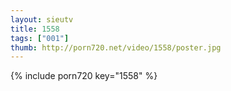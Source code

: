 ```yaml
--- 
layout: sieutv
title: 1558
tags: ["001"]
thumb: http://porn720.net/video/1558/poster.jpg
---
```

{% include porn720 key="1558" %} 

